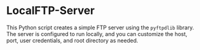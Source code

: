 # LocalFTP-Server
This Python script creates a simple FTP server using the `pyftpdlib` library. The server is configured to run locally, and you can customize the host, port, user credentials, and root directory as needed.
